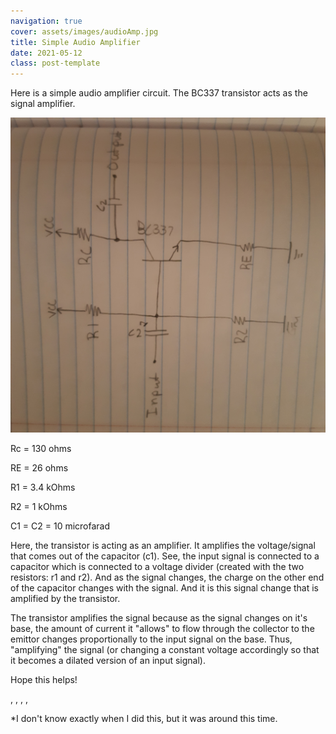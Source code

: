 ```yaml
---
navigation: true
cover: assets/images/audioAmp.jpg
title: Simple Audio Amplifier
date: 2021-05-12
class: post-template
---
```


Here is a simple audio amplifier circuit. The BC337 transistor acts as the signal amplifier. 

![](assets/images/audioAmp.jpg)

Rc = 130 ohms

RE = 26 ohms

R1 = 3.4 kOhms

R2 = 1 kOhms

C1 = C2 = 10 microfarad

Here, the transistor is acting as an amplifier. It amplifies the voltage/signal that comes out of the capacitor (c1). See, the input signal is connected to a capacitor which is connected to a voltage divider (created with the two resistors: r1 and r2). And as the signal changes, the charge on the other end of the capacitor changes with the signal. And it is this signal change that is amplified by the transistor. 

The transistor amplifies the signal because as the signal changes on it's base, the amount of current it "allows" to flow through the collector to the emittor changes proportionally to the input signal on the base. Thus, "amplifying" the signal (or changing a constant voltage accordingly so that it becomes a dilated version of an input signal).

Hope this helps!

,
,
,
,

*I don't know exactly when I did this, but it was around this time. 
